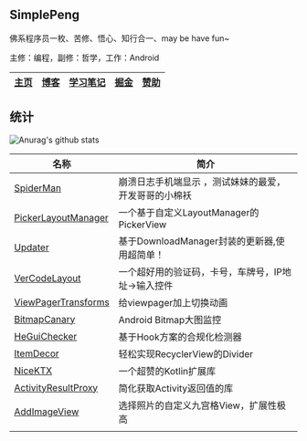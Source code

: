 ## SimplePeng

佛系程序员一枚、苦修、悟心、知行合一、may be have fun~

主修：编程，副修：哲学，工作：Android 

| [主页](https://www.simplepeng.com) | [博客](https://www.simplepeng.com/blog) | [学习笔记](https://www.simplepeng.com/KeepLearning) | [掘金](https://juejin.cn/user/641770519265832) | [赞助](https://simplepeng.com/merge_pay_code) |
| ---------------------------------- | --------------------------------------- | --------------------------------------------------- | ---------------------------------------------- | --------------------------------------------- |

## 统计

![Anurag's github stats](https://github-readme-stats.vercel.app/api?username=simplepeng&count_private=true)

| 名称                                                         | 简介                                                  |
| ------------------------------------------------------------ | ----------------------------------------------------- |
| [SpiderMan](https://github.com/simplepeng/SpiderMan)         | 崩溃日志手机端显示 ，测试妹妹的最爱，开发哥哥的小棉袄 |
| [PickerLayoutManager](https://github.com/simplepeng/PickerLayoutManager) | 一个基于自定义LayoutManager的PickerView               |
| [Updater](https://github.com/simplepeng/Updater)             | 基于DownloadManager封装的更新器,使用超简单！          |
| [VerCodeLayout](https://github.com/simplepeng/VerCodeLayout) | 一个超好用的验证码，卡号，车牌号，IP地址->输入控件    |
| [ViewPagerTransforms](https://github.com/simplepeng/ViewPagerTransforms) | 给viewpager加上切换动画                               |
| [BitmapCanary](https://github.com/simplepeng/BitmapCanary)   | Android Bitmap大图监控                                |
| [HeGuiChecker](https://github.com/simplepeng/HeGuiChecker)   | 基于Hook方案的合规化检测器                            |
| [ItemDecor](https://github.com/simplepeng/ItemDecor)         | 轻松实现RecyclerView的Divider                         |
| [NiceKTX](https://github.com/simplepeng/NiceKTX)             | 一个超赞的Kotlin扩展库                                |
| [ActivityResultProxy](https://github.com/simplepeng/ActivityResultProxy) | 简化获取Activity返回值的库                            |
| [AddImageView](https://github.com/simplepeng/AddImageView)   | 选择照片的自定义九宫格View，扩展性极高                |
|                                                              |                                                       |

